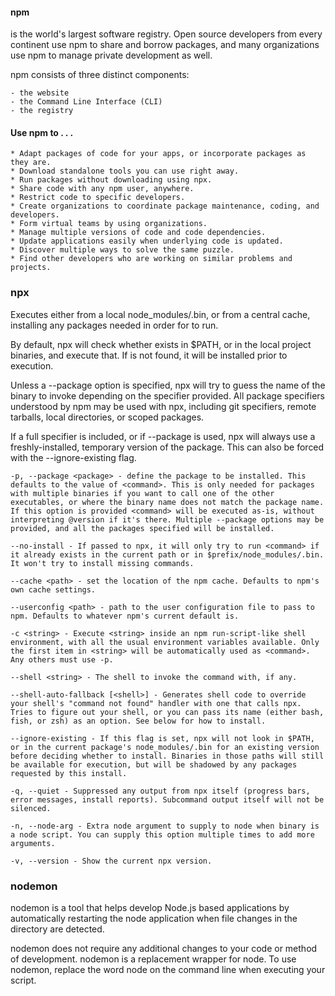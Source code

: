 #### npm 
is the world's largest software registry. Open source developers from every continent use npm to share and borrow packages, and many organizations use npm to manage private development as well.

npm consists of three distinct components:

    - the website
    - the Command Line Interface (CLI)
    - the registry
    

#### Use npm to . . .

    * Adapt packages of code for your apps, or incorporate packages as they are.
    * Download standalone tools you can use right away.
    * Run packages without downloading using npx.
    * Share code with any npm user, anywhere.
    * Restrict code to specific developers.
    * Create organizations to coordinate package maintenance, coding, and developers.
    * Form virtual teams by using organizations.
    * Manage multiple versions of code and code dependencies.
    * Update applications easily when underlying code is updated.
    * Discover multiple ways to solve the same puzzle.
    * Find other developers who are working on similar problems and projects. 
    
<!-- REF => https://docs.npmjs.com/about-npm -->


### npx

Executes <command> either from a local node_modules/.bin, or from a central cache, installing any packages needed in order for <command> to run.

By default, npx will check whether <command> exists in $PATH, or in the local project binaries, and execute that. If <command> is not found, it will be installed prior to execution.

Unless a --package option is specified, npx will try to guess the name of the binary to invoke depending on the specifier provided. All package specifiers understood by npm may be used with npx, including git specifiers, remote tarballs, local directories, or scoped packages.

If a full specifier is included, or if --package is used, npx will always use a freshly-installed, temporary version of the package. This can also be forced with the --ignore-existing flag.

    -p, --package <package> - define the package to be installed. This defaults to the value of <command>. This is only needed for packages with multiple binaries if you want to call one of the other executables, or where the binary name does not match the package name. If this option is provided <command> will be executed as-is, without interpreting @version if it's there. Multiple --package options may be provided, and all the packages specified will be installed.

    --no-install - If passed to npx, it will only try to run <command> if it already exists in the current path or in $prefix/node_modules/.bin. It won't try to install missing commands.

    --cache <path> - set the location of the npm cache. Defaults to npm's own cache settings.

    --userconfig <path> - path to the user configuration file to pass to npm. Defaults to whatever npm's current default is.

    -c <string> - Execute <string> inside an npm run-script-like shell environment, with all the usual environment variables available. Only the first item in <string> will be automatically used as <command>. Any others must use -p.

    --shell <string> - The shell to invoke the command with, if any.

    --shell-auto-fallback [<shell>] - Generates shell code to override your shell's "command not found" handler with one that calls npx. Tries to figure out your shell, or you can pass its name (either bash, fish, or zsh) as an option. See below for how to install.

    --ignore-existing - If this flag is set, npx will not look in $PATH, or in the current package's node_modules/.bin for an existing version before deciding whether to install. Binaries in those paths will still be available for execution, but will be shadowed by any packages requested by this install.

    -q, --quiet - Suppressed any output from npx itself (progress bars, error messages, install reports). Subcommand output itself will not be silenced.

    -n, --node-arg - Extra node argument to supply to node when binary is a node script. You can supply this option multiple times to add more arguments.

    -v, --version - Show the current npx version.

<!--  REF https://www.npmjs.com/package/npx -->


### nodemon

nodemon is a tool that helps develop Node.js based applications by automatically restarting the node application when file changes in the directory are detected.

nodemon does not require any additional changes to your code or method of development. nodemon is a replacement wrapper for node. To use nodemon, replace the word node on the command line when executing your script.

<!-- REF => https://www.npmjs.com/package/nodemon -->
